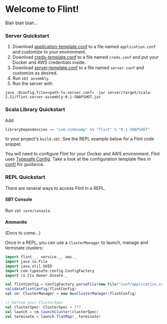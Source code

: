# Welcome to Flint!

Blah blah blah...

### Server Quickstart

1. Download [application-template.conf](conf/application-template.conf) to a file named `application.conf` and customize to your environment.
1. Download [creds-template.conf](conf/creds-template.conf) to a file named `creds.conf` and put your Docker and AWS credentials inside.
1. Download [server-template.conf](conf/server-template.conf) to a file named `server.conf` and customize as desired.
1. Run `sbt assembly`.
1. Run the server with
```
java -Dconfig.file=<path-to-server.conf> -jar server/target/scala-2.11/flint-server-assembly-0.1-SNAPSHOT.jar
```

### Scala Library Quickstart

Add

```scala
libraryDependencies += "com.videoamp" %% "flint" % "0.1-SNAPSHOT"
```

to your project's `build.sbt`. See the REPL example below for a Flint code snippet.

You will need to configure Flint for your Docker and AWS environment. Flint uses [Typesafe Config](https://github.com/typesafehub/config). Take a look at the configuration template files in [conf/](conf/) for guidance.

### REPL Quickstart

There are several ways to access Flint in a REPL.

#### SBT Console

Run `sbt core/console`.

#### Ammonite

(Docs to come...)

Once in a REPL, you can use a `ClusterManager` to launch, manage and terminate clusters:

```scala
import flint._, service._, aws._
import java.io.File
import java.util.UUID
import com.typesafe.config.ConfigFactory
import rx.Ctx.Owner.Unsafe._

val flintConfig = ConfigFactory.parseFile(new File("conf/application.conf")).getConfig("flint")
validateFlintConfig(flintConfig)
val cm: ClusterManager = new AwsClusterManager(flintConfig)

// Define your ClusterSpec
val clusterSpec: ClusterSpec = ???
val launch = cm.launchCluster(clusterSpec)
val terminate = launch.flatMap(_.terminate)
```

